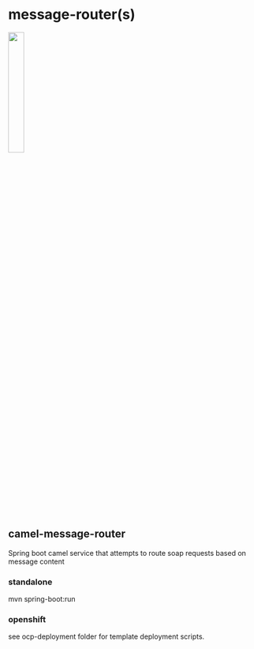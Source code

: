 # message-router(s)

<img src="https://user-images.githubusercontent.com/2067877/223280677-42b109c2-0934-4e21-9843-96b873cb29d3.png" width="25%" />

## camel-message-router
Spring boot camel service that attempts to route soap requests based on message content

### standalone
mvn spring-boot:run

### openshift
see ocp-deployment folder for template deployment scripts.

